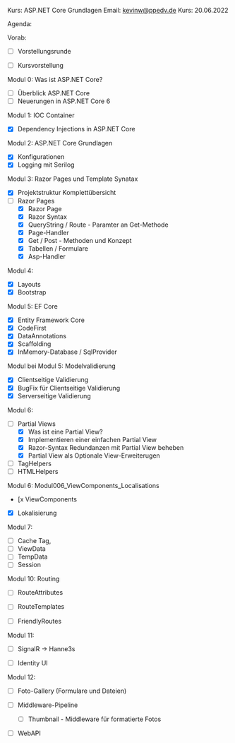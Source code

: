 Kurs:       ASP.NET Core Grundlagen
Email:      kevinw@ppedv.de
Kurs:       20.06.2022


Agenda: 

Vorab:
- [ ] Vorstellungsrunde
- [ ] Kursvorstellung


Modul 0: Was ist ASP.NET Core?
- [ ] Überblick ASP.NET Core
- [ ] Neuerungen in ASP.NET Core 6

Modul 1: IOC Container
- [x] Dependency Injections in ASP.NET Core

Modul 2: ASP.NET Core Grundlagen
- [x] Konfigurationen
- [x] Logging mit Serilog

Modul 3: Razor Pages und Template Synatax
- [x] Projektstruktur Komplettübersicht
- [ ] Razor Pages 
    - [x] Razor Page
    - [x] Razor Syntax
    - [x] QueryString / Route - Paramter an Get-Methode
    - [x] Page-Handler 
    - [x] Get / Post - Methoden und Konzept
    - [x] Tabellen / Formulare
    - [x] Asp-Handler
    
Modul 4: 
- [x] Layouts
- [x] Bootstrap

Modul 5: EF Core
- [x] Entity Framework Core
- [x] CodeFirst
- [x] DataAnnotations
- [x] Scaffolding
- [x] InMemory-Database / SqlProvider

Modul bei Modul 5: Modelvalidierung
- [x]  Clientseitige Validierung
- [x]  BugFix für Clientseitige Validierung
- [x]  Serverseitige Validierung

Modul 6: 
- [ ] Partial Views
    - [x] Was ist eine Partial View?
    - [x] Implementieren einer einfachen Partial View
    - [x] Razor-Syntax Redundanzen mit Partial View beheben 
    - [x] Partial View als Optionale View-Erweiterugen 
- [ ] TagHelpers
- [ ] HTMLHelpers

Modul 6:  Modul006_ViewComponents_Localisations
- [x ViewComponents
- [x] Lokalisierung 


Modul 7:
- [ ] Cache Tag,
- [ ] ViewData
- [ ] TempData
- [ ] Session

Modul 10: Routing
- [ ] RouteAttributes
- [ ] RouteTemplates
- [ ] FriendlyRoutes


  
Modul 11: 
- [ ] SignalR -> Hanne3s
- [ ] Identity UI 


Modul 12:
- [ ] Foto-Gallery (Formulare und Dateien)
- [ ] Middleware-Pipeline
    - [ ] Thumbnail - Middleware für formatierte Fotos

- [ ] WebAPI 












